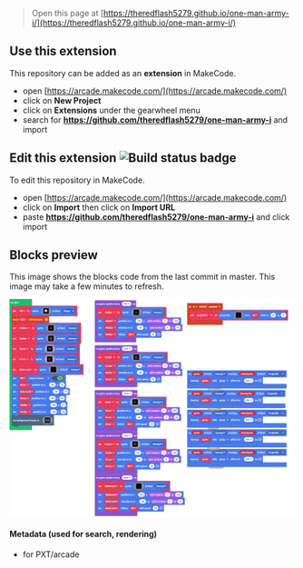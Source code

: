 > Open this page at [https://theredflash5279.github.io/one-man-army-i/](https://theredflash5279.github.io/one-man-army-i/)

## Use this extension

This repository can be added as an **extension** in MakeCode.

* open [https://arcade.makecode.com/](https://arcade.makecode.com/)
* click on **New Project**
* click on **Extensions** under the gearwheel menu
* search for **https://github.com/theredflash5279/one-man-army-i** and import

## Edit this extension ![Build status badge](https://github.com/theredflash5279/one-man-army-i/workflows/MakeCode/badge.svg)

To edit this repository in MakeCode.

* open [https://arcade.makecode.com/](https://arcade.makecode.com/)
* click on **Import** then click on **Import URL**
* paste **https://github.com/theredflash5279/one-man-army-i** and click import

## Blocks preview

This image shows the blocks code from the last commit in master.
This image may take a few minutes to refresh.

![A rendered view of the blocks](https://github.com/theredflash5279/one-man-army-i/raw/master/.github/makecode/blocks.png)

#### Metadata (used for search, rendering)

* for PXT/arcade
<script src="https://makecode.com/gh-pages-embed.js"></script><script>makeCodeRender("{{ site.makecode.home_url }}", "{{ site.github.owner_name }}/{{ site.github.repository_name }}");</script>
